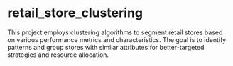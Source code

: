 # retail_store_clustering
This project employs clustering algorithms to segment retail stores based on various performance metrics and characteristics. The goal is to identify patterns and group stores with similar attributes for better-targeted strategies and resource allocation.
